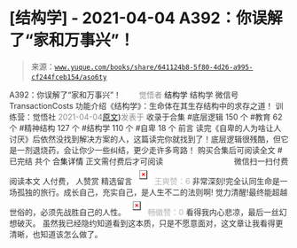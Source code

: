# [结构学] - 2021-04-04 A392：你误解了“家和万事兴”！

> 来源：[`www.yuque.com/books/share/641124b8-5f80-4d26-a995-cf244fceb154/aso6ty`](https://www.yuque.com/books/share/641124b8-5f80-4d26-a995-cf244fceb154/aso6ty)

<ne-p id="520f42f3293818f927861ebbd5b15da4_p_0" data-lake-id="520f42f3293818f927861ebbd5b15da4_p_0"><ne-text id="ub13157aa" style="color: rgb(51, 51, 51);">A392：你误解了“家和万事兴”！</ne-text></ne-p> <ne-p id="cfec65831b3745372561fe8edf97e9b6" data-lake-id="cfec65831b3745372561fe8edf97e9b6"><ne-text id="uded1780e" ne-fontsize="12" style="color: rgb(255, 255, 255);">原创</ne-text><ne-text id="ua43bb7be" style="color: rgb(140, 140, 140);">觉悟者</ne-text> <ne-text id="u65a1649d" ne-fontsize="14">结构学</ne-text></ne-p> <ne-p id="35559716f1d414ebca41850ead38040b" data-lake-id="35559716f1d414ebca41850ead38040b"><ne-text id="u9bf42aa7" ne-fontsize="14" ne-bold="true" style="color: rgb(51, 51, 51);">结构学</ne-text></ne-p> <ne-p id="df93ad110a9f05232da834d2ebe74545" data-lake-id="df93ad110a9f05232da834d2ebe74545"><ne-text id="u1876852d" ne-fontsize="14" style="color: rgb(51, 51, 51);">微信号</ne-text><ne-text id="uc94b9bab" ne-fontsize="14" style="color: rgb(51, 51, 51);">TransactionCosts</ne-text></ne-p> <ne-p id="d9548dae306986210a11c6dbddb2d1ea" data-lake-id="d9548dae306986210a11c6dbddb2d1ea"><ne-text id="u5fd9306c" ne-fontsize="14" style="color: rgb(51, 51, 51);">功能介绍</ne-text><ne-text id="u2566629a" ne-fontsize="14" style="color: rgb(51, 51, 51);">《结构学》：生命体在其生存结构中的求存之道！ 训练营：觉悟社</ne-text></ne-p> <ne-p id="e965db8c161a9ad9b3e5838d8d56d373" data-lake-id="e965db8c161a9ad9b3e5838d8d56d373"><ne-text id="u4d4b071e" style="color: rgb(140, 140, 140);">2021-04-04</ne-text>[<ne-text id="u34a027c6" ne-fontsize="14">原文</ne-text>](https://mp.weixin.qq.com/s?__biz=MzIzMDYwOTM0Mg==&mid=2247485492&idx=1&sn=9b4dd1494fe63c28002e98b28e1226ee&chksm=e8b190e5dfc619f3d03e4c104a7bf729883bb85badeba3d7a482b3d5056c51d8bfca4b0690fb#rd))<ne-text id="uf0ebbdd6" ne-fontsize="14" style="color: rgb(140, 140, 140);">发表于</ne-text></ne-p> <ne-p id="884e90f504e0084d8e410ac104404402" data-lake-id="884e90f504e0084d8e410ac104404402"><ne-text id="u7a83ee38" style="color: rgb(51, 51, 51);">收录于合集</ne-text></ne-p> <ne-p id="c1645275b98f8a573ccc4d355fc6dca5" data-lake-id="c1645275b98f8a573ccc4d355fc6dca5"><ne-text id="u6dec6179" style="color: rgb(51, 51, 51);">#底层逻辑 150 个</ne-text></ne-p> <ne-p id="59503b688e5c0fa43863c218d763f266" data-lake-id="59503b688e5c0fa43863c218d763f266"><ne-text id="u1c5ef08a" style="color: rgb(51, 51, 51);">#教育 62 个</ne-text></ne-p> <ne-p id="320c0a375b189e19454150c91b8ecf1b" data-lake-id="320c0a375b189e19454150c91b8ecf1b"><ne-text id="ue08b0ff6" style="color: rgb(51, 51, 51);">#精神结构 127 个</ne-text></ne-p> <ne-p id="4300fe6d4ed05f1971dc57382378e046" data-lake-id="4300fe6d4ed05f1971dc57382378e046"><ne-text id="u331647cf" style="color: rgb(51, 51, 51);">#结构学 110 个</ne-text></ne-p> <ne-p id="113a3561b9a33ea1e4489176e07c794d" data-lake-id="113a3561b9a33ea1e4489176e07c794d"><ne-text id="u64f1f2ff" style="color: rgb(51, 51, 51);">#自卑 18 个</ne-text></ne-p> <ne-p id="ecc8363ad65aaf309440fa5bd84de1a7" data-lake-id="ecc8363ad65aaf309440fa5bd84de1a7"><ne-text id="ub4b735d5" style="color: rgb(51, 51, 51);">前言</ne-text></ne-p> <ne-p id="27d1e2aad352ba18d8f0a374061ebf4e" data-lake-id="27d1e2aad352ba18d8f0a374061ebf4e"><ne-text id="u99950e6a" style="color: rgb(51, 51, 51);">读完《自卑的人为啥让人讨厌》后依然没找到解决方案的人，这篇读完你就找到了！底层逻辑很残酷，但它是一剂退烧药，会让你少一些纠结，更少走许多弯路！</ne-text></ne-p> <ne-p id="60192298286ac22db0f6492fadb0506d" data-lake-id="60192298286ac22db0f6492fadb0506d" ne-alignment="center"><ne-text id="u94b2c615" style="color: rgb(51, 51, 51);">购买合集后可阅读全文</ne-text></ne-p> <ne-p id="ffdb8682d3a0ab54e76b51687f554a26" data-lake-id="ffdb8682d3a0ab54e76b51687f554a26" ne-alignment="center"><ne-text id="uefe5e60b" style="color: rgb(51, 51, 51);">#</ne-text></ne-p> <ne-p id="a0176371ea726fa46e5ed37bb26cdc51" data-lake-id="a0176371ea726fa46e5ed37bb26cdc51" ne-alignment="center"><ne-text id="u46c5a276" style="color: rgb(51, 51, 51);">已完结 共个</ne-text></ne-p> <ne-p id="6852877ba940424e960bed779d8e2bbb" data-lake-id="6852877ba940424e960bed779d8e2bbb" ne-alignment="center"><ne-text id="ub8067372" ne-fontsize="16">合集详情</ne-text></ne-p> <ne-p id="fa62949a89c333cd979762aba799e7e1" data-lake-id="fa62949a89c333cd979762aba799e7e1" ne-alignment="center"><ne-text id="u6adbea23" style="color: rgb(51, 51, 51);">正文需付费后才可阅读</ne-text></ne-p> <ne-p id="8797ae77632a3f788e72578dc67c5c9c" data-lake-id="8797ae77632a3f788e72578dc67c5c9c" ne-alignment="center"><ne-text id="ub4670fa9" style="color: rgb(255, 255, 255);">加载中</ne-text></ne-p> <ne-p id="8e23f1a2f57c6b6670cd27b290959e15" data-lake-id="8e23f1a2f57c6b6670cd27b290959e15" ne-alignment="center"><ne-text id="u905a45b7" style="color: rgb(255, 255, 255);"> 微信豆购买</ne-text></ne-p> <ne-p id="fac78b8d15df79b7d619746b29a8b216" data-lake-id="fac78b8d15df79b7d619746b29a8b216" ne-alignment="center"><ne-text id="u4614c366" style="color: rgb(51, 51, 51);">微信扫一扫付费阅读本文</ne-text></ne-p> <ne-p id="ef3bded8e8725f78b1b07acee27c4500" data-lake-id="ef3bded8e8725f78b1b07acee27c4500" ne-alignment="center"><ne-text id="ue8c68db4" ne-fontsize="13" style="color: rgb(51, 51, 51);">人付费， 人赞赏</ne-text></ne-p> <ne-h3 id="zn4zx" data-lake-id="zn4zx"><ne-heading-ext><ne-heading-anchor></ne-heading-anchor><ne-heading-fold></ne-heading-fold></ne-heading-ext><ne-heading-content><ne-text id="u04fa0953" ne-fontsize="16" style="color: rgb(51, 51, 51);">精选留言</ne-text></ne-heading-content></ne-h3> <ne-p id="9677a098482912a2c8115fdbdb1e01e5" data-lake-id="9677a098482912a2c8115fdbdb1e01e5"><ne-card data-card-name="image" data-card-type="inline" id="gMnRq" data-event-boundary="card" style="color: rgb(51, 51, 51);">![](img/575d5829db04d30b1830b3cf493890f2.png)  <ne-p id="9d406d10a8ffaca78bded6d5889a7933" data-lake-id="9d406d10a8ffaca78bded6d5889a7933"><ne-text id="ua494bfdc" style="color: rgb(179, 179, 179);">王爽赞：6</ne-text></ne-p> <ne-p id="d707967c18adf2de678c2d64132ccb05" data-lake-id="d707967c18adf2de678c2d64132ccb05"><ne-text id="u1b94a1a6" style="color: rgb(51, 51, 51);">非常深刻!完全认同生命是一场孤独的旅行。成长自己，充实自己，是人生不二的法则啊! 觉力清醒!最终能超越世俗的，必须先战胜自己的人性。</ne-text></ne-p> <ne-p id="73f45357f0220ce4eb753b70f003111c" data-lake-id="73f45357f0220ce4eb753b70f003111c"><ne-card data-card-name="image" data-card-type="inline" id="QiOD4" data-event-boundary="card" style="color: rgb(51, 51, 51);">![](img/bba5b748ea8adffd3c3d79fd9d9358f1.png)  <ne-p id="7569e2c34e0a11600840f5d11e4567c2" data-lake-id="7569e2c34e0a11600840f5d11e4567c2"><ne-text id="u4bee837f" style="color: rgb(179, 179, 179);">畅徽赞：0</ne-text></ne-p> <ne-p id="6e2ce8c34123368960a1aa3beb0725cf" data-lake-id="6e2ce8c34123368960a1aa3beb0725cf"><ne-text id="ub0eca2b5" style="color: rgb(51, 51, 51);">看得我内心悲凉，最后一丝幻想破灭。 虽然我已经隐约知道看到这本质，只是不愿意面对，这文章让我看得更清晰，也知道该怎么做了。</ne-text></ne-p></ne-card></ne-p></ne-card></ne-p>